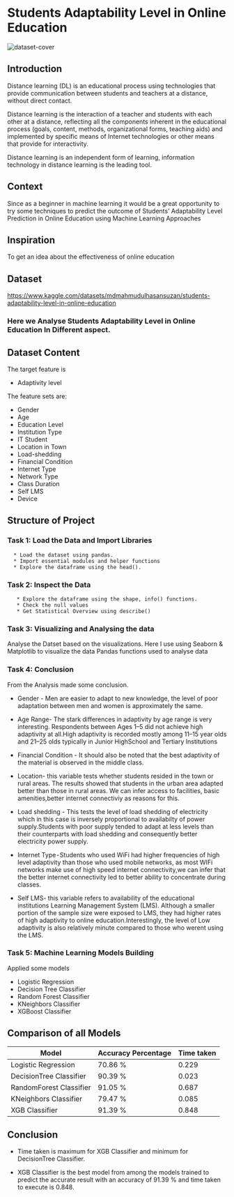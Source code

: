 

# Students Adaptability Level in Online Education

![dataset-cover](https://user-images.githubusercontent.com/98824143/177305309-0a8a9501-48a2-4cff-9c2e-acb5c6c23d5c.jpg)

## Introduction
Distance learning (DL) is an educational process using technologies that provide communication between students and teachers at a distance, without direct contact.

Distance learning is the interaction of a teacher and students with each other at a distance, reflecting all the components inherent in the educational process (goals, content, methods, organizational forms, teaching aids) and implemented by specific means of Internet technologies or other means that provide for interactivity.

Distance learning is an independent form of learning, information technology in distance learning is the leading tool.

## Context
Since as a beginner in machine learning it would be a great opportunity to try some techniques to predict the outcome of Students’ Adaptability Level Prediction in Online Education using Machine Learning Approaches

## Inspiration
To get an idea about the effectiveness of online education

## Dataset
  https://www.kaggle.com/datasets/mdmahmudulhasansuzan/students-adaptability-level-in-online-education
  
### Here we Analyse Students Adaptability Level in Online Education In Different aspect.


## Dataset Content
The target feature is
* Adaptivity level

The feature sets are:
* Gender
* Age
* Education Level
* Institution Type
* IT Student
* Location in Town
* Load-shedding
* Financial Condition
* Internet Type
* Network Type
* Class Duration
* Self LMS
* Device

## Structure of Project

### Task 1: Load the Data and Import Libraries

      * Load the dataset using pandas.
      * Import essential modules and helper functions
      * Explore the dataframe using the head().
      
### Task 2: Inspect the Data

       * Explore the dataframe using the shape, info() functions.
       * Check the null values
       * Get Statistical Overview using describe()
       
### Task 3: Visualizing and Analysing the data

  Analyse the Datset based on the visualizations. Here I use using Seaborn & Matplotlib to visualize the data Pandas functions used to analyse data

### Task 4: Conclusion

 From the Analysis made some conclusion.
 * Gender - Men are easier to adapt to new knowledge, the level of poor adaptation between men and women is approximately the same.


* Age Range- The stark differences in adaptivity by age range is very interesting. Respondents between Ages 1–5 did not achieve   high adaptivity at all.High adaptivity is recorded mostly among 11–15 year olds and 21–25 olds typically in Junior HighSchool   and Tertiary Institutions 


* Financial Condition - It should also be noted that the best adaptivity of the material is observed in the middle class.


* Location- this variable tests whether students resided in the town or rural areas. The results showed that students in the     urban area adapted better than those in rural areas. We can infer access to facilities, basic amenities,better internet         connectiviy as reasons for this.


* Load shedding - This tests the level of load shedding of electricity which in this case is inversely proportional to           availabilty of power supply.Students with poor supply tended to adapt at less levels than their counterparts with load shedding and consequently better electricity power supply.


* Internet Type - Students who used WiFi had higher frequencies of high level adaptivity than those who used mobile networks,  as most WIFi networks make use of high speed internet connectivity,we can infer that the better internet connectivity led to better ability to concentrate during classes.


* Self LMS- this variable refers to availability of the educational institutions Learning Management System (LMS). Although a smaller portion of the sample size were exposed to LMS, they had higher rates of high adaptivity to online education.Interestingly, the level of Low adaptivity is also relatively minute compared to those who werent using the LMS.

### Task 5:  Machine Learning Models Building
  Applied some models 
 - Logistic Regression
- Decision Tree Classifier
- Random Forest Classifier
- KNeighbors Classifier
- XGBoost Classifier

## Comparison of all Models

| Model | Accuracy Percentage | Time taken |
| --- | --- | --- |
| Logistic Regression | 70.86 % | 0.229 |
| DecisionTree Classifier | 90.39 % | 0.023 |
| RandomForest Classifier | 91.05 % | 0.687 |
| KNeighbors Classifier | 79.47 % | 0.085 |
| XGB Classifier | 91.39 % | 0.848 |

## Conclusion
* Time taken is maximum for XGB Classifier and minimum for DecisionTree Classifier.

* XGB Classifier is the best model from among the models trained to predict the accurate result with an accuracy of 91.39 % and time taken to execute is 0.848.
